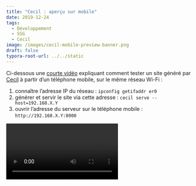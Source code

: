 ```yaml
---
title: "Cecil : aperçu sur mobile"
date: 2019-12-24
tags:
  - Développement
  - SSG
  - Cecil
image: /images/cecil-mobile-preview-banner.png
draft: false
typora-root-url: ../../static
---
```


Ci-dessous une [courte vidéo](/videos/cecil-apercu-sur-mobile.mp4) expliquant comment tester un site généré par [Cecil](https://cecil.app) à partir d’un téléphone mobile, sur le même réseau Wi-Fi :

1. connaître l’adresse IP du réseau : `ipconfig getifaddr er0`
2. générer et servir le site via cette adresse : `cecil serve --host=192.168.X.Y`
3. ouvrir l’adresse du serveur sur le téléphone mobile : `http://192.168.X.Y:8000`
<!-- break -->
<video controls>
  <source src="/videos/cecil-apercu-sur-mobile.mp4" type="video/mp4">
</video>
